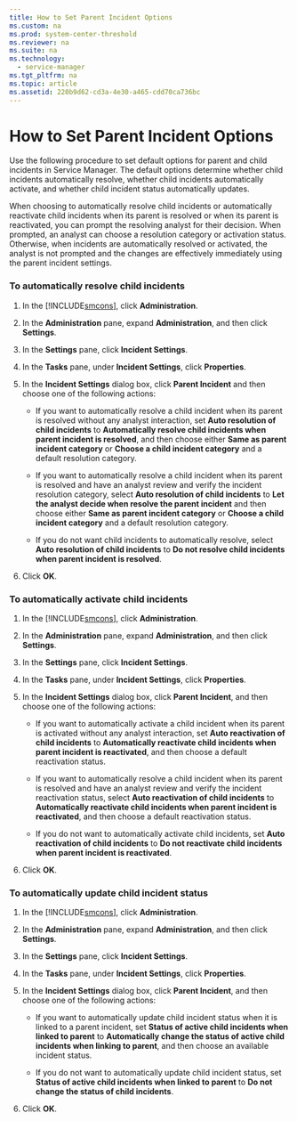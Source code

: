```yaml
---
title: How to Set Parent Incident Options
ms.custom: na
ms.prod: system-center-threshold
ms.reviewer: na
ms.suite: na
ms.technology: 
  - service-manager
ms.tgt_pltfrm: na
ms.topic: article
ms.assetid: 220b9d62-cd3a-4e30-a465-cdd70ca736bc
---
```

# How to Set Parent Incident Options
Use the following procedure to set default options for parent and child incidents in Service Manager. The default options determine whether child incidents automatically resolve, whether child incidents automatically activate, and whether child incident status automatically updates.

When choosing to automatically resolve child incidents or automatically reactivate child incidents when its parent is resolved or when its parent is reactivated, you can prompt the resolving analyst for their decision. When prompted, an analyst can choose a resolution category or activation status. Otherwise, when incidents are automatically resolved or activated, the analyst is not prompted and the changes are effectively immediately using the parent incident settings.

### To automatically resolve child incidents

1.  In the [!INCLUDE[smcons](../../includes/smcons_md.md)], click **Administration**.

2.  In the **Administration** pane, expand **Administration**, and then click **Settings**.

3.  In the **Settings** pane, click **Incident Settings**.

4.  In the **Tasks** pane, under **Incident Settings**, click **Properties**.

5.  In the **Incident Settings** dialog box, click **Parent Incident** and then choose one of the following actions:

    -   If you want to automatically resolve a child incident when its parent is resolved without any analyst interaction, set **Auto resolution of child incidents** to **Automatically resolve child incidents when parent incident is resolved**, and then choose either **Same as parent incident category** or **Choose a child incident category** and a default resolution category.

    -   If you want to automatically resolve a child incident when its parent is resolved and have an analyst review and verify the incident resolution category, select **Auto resolution of child incidents** to **Let the analyst decide when resolve the parent incident** and then choose either **Same as parent incident category** or **Choose a child incident category** and a default resolution category.

    -   If you do not want child incidents to automatically resolve, select **Auto resolution of child incidents** to **Do not resolve child incidents when parent incident is resolved**.

6.  Click **OK**.

### To automatically activate child incidents

1.  In the [!INCLUDE[smcons](../../includes/smcons_md.md)], click **Administration**.

2.  In the **Administration** pane, expand **Administration**, and then click **Settings**.

3.  In the **Settings** pane, click **Incident Settings**.

4.  In the **Tasks** pane, under **Incident Settings**, click **Properties**.

5.  In the **Incident Settings** dialog box, click **Parent Incident**, and then choose one of the following actions:

    -   If you want to automatically activate a child incident when its parent is activated without any analyst interaction, set **Auto reactivation of child incidents** to **Automatically reactivate child incidents when parent incident is reactivated**, and then choose a default reactivation status.

    -   If you want to automatically resolve a child incident when its parent is resolved and have an analyst review and verify the incident reactivation status, select **Auto reactivation of child incidents** to **Automatically reactivate child incidents when parent incident is reactivated**, and then choose a default reactivation status.

    -   If you do not want to automatically activate child incidents, set **Auto reactivation of child incidents** to **Do not reactivate child incidents when parent incident is reactivated**.

6.  Click **OK**.

### To automatically update child incident status

1.  In the [!INCLUDE[smcons](../../includes/smcons_md.md)], click **Administration**.

2.  In the **Administration** pane, expand **Administration**, and then click **Settings**.

3.  In the **Settings** pane, click **Incident Settings**.

4.  In the **Tasks** pane, under **Incident Settings**, click **Properties**.

5.  In the **Incident Settings** dialog box, click **Parent Incident**, and then choose one of the following actions:

    -   If you want to automatically update child incident status when it is linked to a parent incident, set **Status of active child incidents when linked to parent** to **Automatically change the status of active child incidents when linking to parent**, and then choose an available incident status.

    -   If you do not want to automatically update child incident status, set **Status of active child incidents when linked to parent** to **Do not change the status of child incidents**.

6.  Click **OK**.


